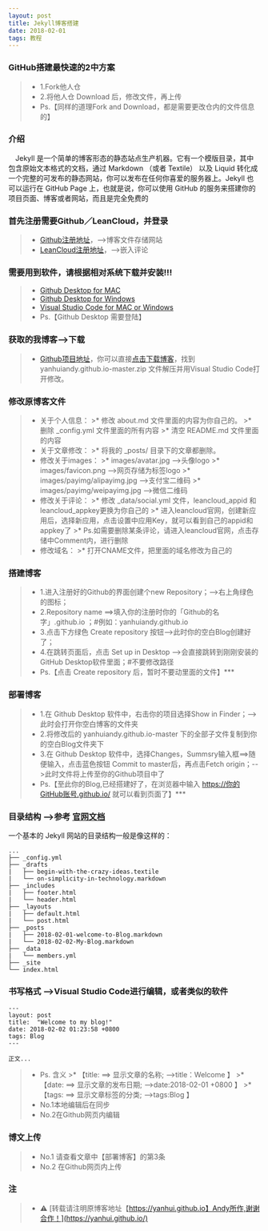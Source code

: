 ```yaml
---
layout: post
title: Jekyll博客搭建
date: 2018-02-01
tags: 教程
---
```


### GitHub搭建最快速的2中方案
  >* 1.Fork他人仓 
  >* 2.将他人仓 Download 后，修改文件，再上传
  >* Ps.【同样的道理Fork and Download，都是需要更改仓内的文件信息的】

### 介绍

 　Jekyll 是一个简单的博客形态的静态站点生产机器。它有一个模版目录，其中包含原始文本格式的文档，通过 Markdown （或者 Textile） 以及 Liquid 转化成一个完整的可发布的静态网站，你可以发布在任何你喜爱的服务器上。Jekyll 也可以运行在 GitHub Page 上，也就是说，你可以使用 GitHub 的服务来搭建你的项目页面、博客或者网站，而且是完全免费的

### 首先注册需要Github／LeanCloud，并登录

  >* [Github注册地址](https://github.com)，-->博客文件存储网站
  >* [LeanCloud注册地址](https://leancloud.cn/dashboard/login.html#/signup)，-->嵌入评论
  
### 需要用到软件，请根据相对系统下载并安装!!!

  >* [Github Desktop for MAC](https://central.github.com/deployments/desktop/desktop/latest/darwin)
  >* [Github Desktop for Windows](https://central.github.com/deployments/desktop/desktop/latest/win32)
  >* [Visual Studio Code for MAC or Windows](https://code.visualstudio.com/download)
  >* Ps.【Github Desktop 需要登陆】 
  
### 获取的我博客-->下载

  >* [Github项目地址](https://github.com/Andy-YanHui/yanhui.github.io)，你可以直接[点击下载博客](https://github.com/Andy-YanHui/yanhui.github.io/archive/master.zip)，找到 yanhuiandy.github.io-master.zip 文件解压并用Visual Studio Code打开修改。

### 修改原博客文件

  >* 关于个人信息：
    >* 修改 about.md 文件里面的内容为你自己的。
    >* 删除 _config.yml 文件里面的所有内容
    >* 清空 README.md 文件里面的内容
  >* 关于文章修改：
    >* 将我的 _posts/ 目录下的文章都删除。
  >* 修改关于images：
    >* images/avatar.jpg -->头像logo
    >* images/favicon.png -->网页存储为标签logo
    >* images/payimg/alipayimg.jpg -->支付宝二维码
    >* images/payimg/weipayimg.jpg -->微信二维码
  >* 修改关于评论：
    >* 修改 _data/social.yml 文件，leancloud_appid 和 leancloud_appkey更换为你自己的
    >* 进入leancloud官网，创建新应用后，选择新应用，点击设置中应用Key，就可以看到自己的appid和appkey了
    >* Ps.如需要删除某条评论，请进入leancloud官网，点击存储中Comment内，进行删除
  >* 修改域名：
    >* 打开CNAME文件，把里面的域名修改为自己的

### 搭建博客

  >* 1.进入注册好的Github的界面创建个new Repository；-->右上角绿色的图标；
  >* 2.Repository name ==>填入你的注册时你的「Github的名字」.github.io ；#例如：yanhuiandy.github.io
  >* 3.点击下方绿色 Create repository 按钮-->此时你的空白Blog创建好了；
  >* 4.在跳转页面后，点击 Set up in Desktop -->会直接跳转到刚刚安装的GitHub Desktop软件里面；#不要修改路径
  >* Ps.【点击 Create repository 后，暂时不要动里面的文件】***

### 部署博客

  >* 1.在 Github Desktop 软件中，右击你的项目选择Show in Finder；-->此时会打开你空白博客的文件夹
  >* 2.将修改后的 yanhuiandy.github.io-master 下的全部子文件复制到你的空白Blog文件夹下
  >* 3.在 Github Desktop 软件中，选择Changes，Summsry输入框==>随便输入，点击蓝色按钮 Commit to master后，再点击Fetch origin；-->此时文件将上传至你的Github项目中了
  >* Ps.【至此你的Blog,已经搭建好了，在浏览器中输入 https://你的GitHub账号.github.io/ 就可以看到页面了】*** 

### 目录结构 -->参考 [官网文档](http://jekyll.com.cn/docs/structure/) 

<p>一个基本的 Jekyll 网站的目录结构一般是像这样的：</p>
<div class="highlight"><pre><code class="bash">...
├── _config.yml
├── _drafts
<span class="p">|</span>   ├── begin-with-the-crazy-ideas.textile
<span class="p">|</span>   └── on-simplicity-in-technology.markdown
├── _includes
<span class="p">|</span>   ├── footer.html
<span class="p">|</span>   └── header.html
├── _layouts
<span class="p">|</span>   ├── default.html
<span class="p">|</span>   └── post.html
├── _posts
<span class="p">|</span>   ├── 2018-02-01-welcome-to-Blog.markdown
<span class="p">|</span>   └── 2018-02-02-My-Blog.markdown
├── _data
<span class="p">|</span>   └── members.yml
├── _site
└── index.html
</code></pre></div>

### 书写格式 -->Visual Studio Code进行编辑，或者类似的软件
```
---
layout: post
title:  "Welcome to my blog!"
date: 2018-02-02 01:23:58 +0800
tags: Blog
---

正文...

```

  >* Ps. 含义
    >* 【title: ==> 显示文章的名称; -->title：Welcome 】
    >* 【date:  ==> 显示文章的发布日期; -->date:2018-02-01 +0800 】
    >* 【tags:  ==> 显示文章标签的分类; -->tags:Blog 】
  >* No.1本地编辑后在同步
  >* No.2在Github网页内编辑    

### 博文上传

  >* No.1 请查看文章中【部署博客】的第3条
  >* No.2 在Github网页内上传

###  注

  >* ⚠️ [转载请注明原博客地址【https://yanhui.github.io】Andy所作,谢谢合作！](https://yanhui.github.io/)



